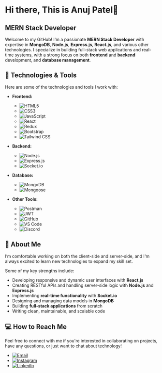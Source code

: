# Hi there, This is Anuj Patel👋

## MERN Stack Developer

Welcome to my GitHub! I'm a passionate **MERN Stack Developer** with expertise in **MongoDB**, **Node.js**, **Express.js**, **React.js**, and various other technologies. I specialize in building full-stack web applications and real-time systems, with a strong focus on both **frontend** and **backend** development, and **database management**.

## 🔧 Technologies & Tools

Here are some of the technologies and tools I work with:

- **Frontend:**
  
  - ![HTML5](https://img.shields.io/badge/HTML5-E34F26?style=for-the-badge&logo=html5&logoColor=white)
  - ![CSS3](https://img.shields.io/badge/CSS3-1572B6?style=for-the-badge&logo=css3&logoColor=white)
  - ![JavaScript](https://img.shields.io/badge/JavaScript-F7DF1E?style=for-the-badge&logo=javascript&logoColor=black)
  - ![React](https://img.shields.io/badge/React.js-61DAFB?style=for-the-badge&logo=react&logoColor=white)
  - ![Redux](https://img.shields.io/badge/Redux-764ABC?style=for-the-badge&logo=redux&logoColor=white)
  - ![Bootstrap](https://img.shields.io/badge/Bootstrap-563D7C?style=for-the-badge&logo=bootstrap&logoColor=white)
  - ![Tailwind CSS](https://img.shields.io/badge/Tailwind%20CSS-06B6D4?style=for-the-badge&logo=tailwindcss&logoColor=white)

- **Backend:**
  - ![Node.js](https://img.shields.io/badge/Node.js-339933?style=for-the-badge&logo=node.js&logoColor=white)
  - ![Express.js](https://img.shields.io/badge/Express.js-000000?style=for-the-badge&logo=express&logoColor=white)
  - ![Socket.io](https://img.shields.io/badge/Socket.io-010002?style=for-the-badge&logo=socket.io&logoColor=white)

- **Database:**
  - ![MongoDB](https://img.shields.io/badge/MongoDB-47A248?style=for-the-badge&logo=mongodb&logoColor=white)
  - ![Mongoose](https://img.shields.io/badge/Mongoose-880000?style=for-the-badge&logo=mongoose&logoColor=white)
  
- **Other Tools:**
  - ![Postman](https://img.shields.io/badge/Postman-FF6C37?style=for-the-badge&logo=postman&logoColor=white)
  - ![JWT](https://img.shields.io/badge/JWT-000000?style=for-the-badge&logo=json-web-tokens&logoColor=white)
  - ![GitHub](https://img.shields.io/badge/GitHub-181717?style=for-the-badge&logo=github&logoColor=white)
  - ![VS Code](https://img.shields.io/badge/VS%20Code-007ACC?style=for-the-badge&logo=visualstudiocode&logoColor=white)
  - ![Discord](https://img.shields.io/badge/Discord-7289DA?style=for-the-badge&logo=discord&logoColor=white)

## 🌱 About Me

I’m comfortable working on both the client-side and server-side, and I'm always excited to learn new technologies to expand my skill set.

Some of my key strengths include:

- Developing responsive and dynamic user interfaces with **React.js**
- Creating RESTful APIs and handling server-side logic with **Node.js** and **Express.js**
- Implementing **real-time functionality** with **Socket.io**
- Designing and managing data models in **MongoDB**
- Building **full-stack applications** from scratch
- Writing clean, maintainable, and scalable code

## 💻 How to Reach Me

Feel free to connect with me if you're interested in collaborating on projects, have any questions, or just want to chat about technology!

- [![Email](https://upload.wikimedia.org/wikipedia/commons/0/09/Envelope_icon.svg)](mailto:patel.anujp1406@gmail.com)
- [![Instagram](https://upload.wikimedia.org/wikipedia/commons/9/95/Instagram_logo_2022.svg)](https://www.instagram.com/_anuj.14?igsh=MTBlN2N0OTV1Zjd2dg==)
- [![LinkedIn](https://upload.wikimedia.org/wikipedia/commons/7/7d/LinkedIn_logo_initials.png)](https://www.linkedin.com/in/anuj-patel-164a00352?utm_source=share&utm_campaign=share_via&utm_content=profile&utm_medium=android_app)
